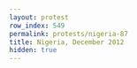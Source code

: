 ```yaml
---
layout: protest
row_index: 549
permalink: protests/nigeria-87
title: Nigeria, December 2012
hidden: true
---
```


